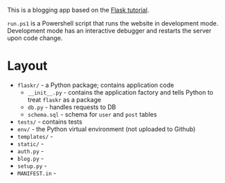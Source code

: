This is a blogging app based on the [Flask tutorial](https://github.com/pallets/flask/tree/1.0.2/examples/tutorial).

`run.ps1` is a Powershell script that runs the website in development mode. Development mode has an interactive debugger and restarts the server upon code change.

# Layout

* `flaskr/` - a Python package; contains application code
    * `__init__.py` - contains the application factory and tells Python to treat `flaskr` as a package
    * `db.py` - handles requests to DB
    * `schema.sql` - schema for `user` and `post` tables
* `tests/` - contains tests
* `env/` - the Python virtual environment (not uploaded to Github)
* `templates/` - 
* `static/` - 
* `auth.py` - 
* `blog.py` - 
* `setup.py` - 
* `MANIFEST.in` - 
